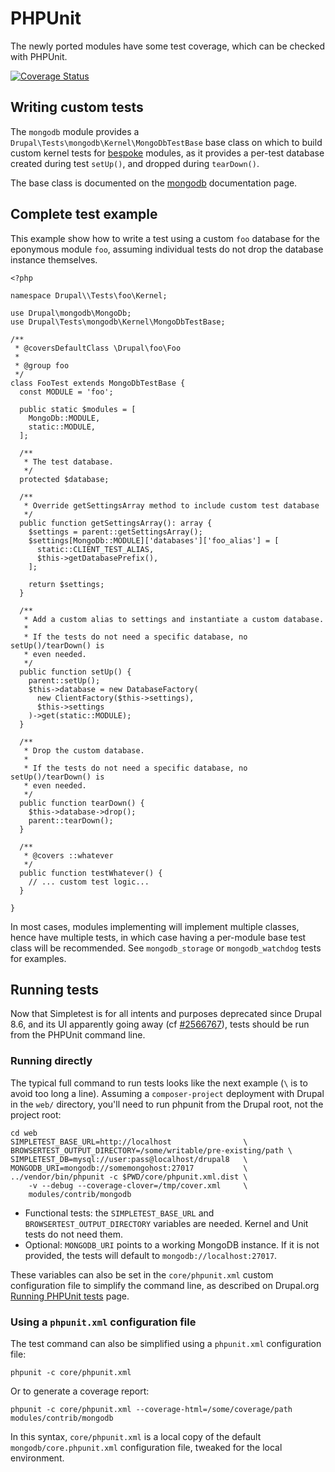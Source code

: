# PHPUnit

The newly ported modules have some test coverage, which can be checked with
PHPUnit.

[![Coverage Status](https://coveralls.io/repos/github/fgm/mongodb/badge.svg?branch=8.x-2.x)](https://coveralls.io/github/fgm/mongodb?branch=8.x-2.x)


## Writing custom tests

The `mongodb` module provides a `Drupal\Tests\mongodb\Kernel\MongoDbTestBase`
base class on which to build custom kernel tests for [bespoke] modules, as it
provides a per-test database created during test <code>setUp()</code>, and
dropped during <code>tearDown()</code>.

The base class is documented on the [mongodb] documentation page.


## Complete test example

This example show how to write a test using a custom `foo` database for the
eponymous module `foo`, assuming individual tests do not drop the database
instance themselves.

    <?php

    namespace Drupal\\Tests\foo\Kernel;

    use Drupal\mongodb\MongoDb;
    use Drupal\Tests\mongodb\Kernel\MongoDbTestBase;

    /**
     * @coversDefaultClass \Drupal\foo\Foo
     *
     * @group foo
     */
    class FooTest extends MongoDbTestBase {
      const MODULE = 'foo';

      public static $modules = [
        MongoDb::MODULE,
        static::MODULE,
      ];

      /**
       * The test database.
       */
      protected $database;

      /**
       * Override getSettingsArray method to include custom test database
       */
      public function getSettingsArray(): array {
        $settings = parent::getSettingsArray();
        $settings[MongoDb::MODULE]['databases']['foo_alias'] = [
          static::CLIENT_TEST_ALIAS,
          $this->getDatabasePrefix(),
        ];

        return $settings;
      }

      /**
       * Add a custom alias to settings and instantiate a custom database.
       *
       * If the tests do not need a specific database, no setUp()/tearDown() is
       * even needed.
       */
      public function setUp() {
        parent::setUp();
        $this->database = new DatabaseFactory(
          new ClientFactory($this->settings),
          $this->settings
        )->get(static::MODULE);
      }

      /**
       * Drop the custom database.
       *
       * If the tests do not need a specific database, no setUp()/tearDown() is
       * even needed.
       */
      public function tearDown() {
        $this->database->drop();
        parent::tearDown();
      }

      /**
       * @covers ::whatever
       */
      public function testWhatever() {
        // ... custom test logic...
      }

    }

In most cases, modules implementing will implement multiple classes, hence have
multiple tests, in which case having a per-module base test class will be
recommended. See `mongodb_storage` or `mongodb_watchdog` tests for examples.

[bespoke]: /bespoke
[mongodb]: /modules/mongodb


## Running tests

Now that Simpletest is for all intents and purposes deprecated since Drupal 8.6,
and its UI apparently going away (cf [#2566767]), tests should be run from the
PHPUnit command line.

[#2566767]: https://www.drupal.org/node/2566767


### Running directly

The typical full command to run tests looks like the next example (`\` is to
avoid too long a line). Assuming a `composer-project` deployment with Drupal in
the `web/` directory, you'll need to run phpunit from the Drupal root, not the
project root:

    cd web
    SIMPLETEST_BASE_URL=http://localhost                \
    BROWSERTEST_OUTPUT_DIRECTORY=/some/writable/pre-existing/path \
    SIMPLETEST_DB=mysql://user:pass@localhost/drupal8   \
    MONGODB_URI=mongodb://somemongohost:27017           \
    ../vendor/bin/phpunit -c $PWD/core/phpunit.xml.dist \
        -v --debug --coverage-clover=/tmp/cover.xml     \
        modules/contrib/mongodb

* Functional tests: the `SIMPLETEST_BASE_URL` and `BROWSERTEST_OUTPUT_DIRECTORY`
  variables are needed. Kernel and Unit tests do not need them.
* Optional: `MONGODB_URI` points to a working MongoDB instance. If it is not
  provided, the tests will default to `mongodb://localhost:27017`.

These variables can also be set in the `core/phpunit.xml` custom configuration
file to simplify the command line, as described on Drupal.org [Running PHPUnit tests]
page.

[Running PHPUnit tests]: https://www.drupal.org/node/2116263


### Using a `phpunit.xml` configuration file

The test command can also be simplified using a `phpunit.xml` configuration file:

    phpunit -c core/phpunit.xml

Or to generate a coverage report:

    phpunit -c core/phpunit.xml --coverage-html=/some/coverage/path modules/contrib/mongodb

In this syntax, `core/phpunit.xml` is a local copy of the default
`mongodb/core.phpunit.xml` configuration file, tweaked for the local
environment.

